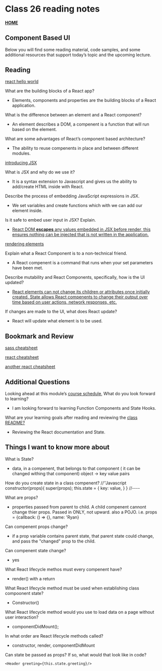 # Class 26 reading notes

#### [HOME](https://cesarderio.github.io/reading-notes/)

## Component Based UI

Below you will find some reading material, code samples, and some additional resources that support today’s topic and the upcoming lecture.

## Reading

[react hello world](https://facebook.github.io/react/docs/hello-world.html)

What are the building blocks of a React app?

* Elements, components and properties are the building blocks of a React application.

What is the difference between an element and a React component?

* An element describes a DOM, a compenent is a function that will run based on the element.

What are some advantages of React’s component based architecture?

* The ability to reuse compenents in place and between different modules.

[introducing JSX](https://facebook.github.io/react/docs/introducing-jsx.html)

What is JSX and why do we use it?

* It is a syntax extension to Javascript and gives us the ability to add/create HTML inside with React.

Describe the process of embedding JavaScript expressions in JSX.

* We set variables and create functions which with we can add our element inside.

Is it safe to embed user input in JSX? Explain.

* [React DOM **escapes** any values embedded in JSX before render, this ensures nothing can be injected that is not written in the application.](https://reactjs.org/docs/introducing-jsx.html)

[rendering elements](https://facebook.github.io/react/docs/rendering-elements.html)

Explain what a React Component is to a non-technical friend.

* A React compenent is a command that runs when your set parameters have been met.

Describe mutability and React Components, specifically, how is the UI updated?

* [React elements can not change its children or attributes once initially created. State allows React compenents to change their output over time based on user actions, network responses, etc.](https://reactjs.org/docs/rendering-elements.html)

If changes are made to the UI, what does React update?

* React will update what element is to be used.

## Bookmark and Review

[sass cheatsheet](https://devhints.io/sass)

[react cheatsheet](https://devhints.io/react)

[another react cheatsheet](https://reactcheatsheet.com/)

## Additional Questions

Looking ahead at this module’s [course schedule](https://codefellows.github.io/code-401-javascript-guide/curriculum/#module-2), What do you look forward to learning?

* I am looking forward to learning Function Components and State Hooks.

What are your learning goals after reading and reviewing the [class README?](https://codefellows.github.io/code-401-javascript-guide/curriculum/class-26/)

* Reviewing the React documentation and State.

## Things I want to know more about

What is State?

* data, in a compenent, that belongs to that component ( it can be changed withing that component) object -> key value pairs

How do you create state in a class compenent?
//''Javascript
constructor(props){
  super(props);
  this.state = {
    key: value,
  }
}
//----

What are props?

* properties passed from parent to child. A child compenent cannont change thier props. Passed in ONLY, not upward. also a POJO. i.e.
props =  {callback: () => {}, name: 'Ryan}

Can compenent props change?

* if a prop variable contains parent state, that parent state could change, and pass the "changed" prop to the child.

Can compenent state change?

* yes

What React lifecycle methos must every compenent have?

* render() with a return

What React lifecycle method must be used when establishing class compoonent state?

* Constructor()

What React lifecycle method would you use to load data on a page without user interaction?

* componentDidMount();

In what order are React lifecycle methods called?

* constructor, render, componentDidMount

Can state be passed as props? If so, what would that look like in code?

```javscript
<Header greeting={this.state.greeting}/>
```
